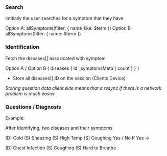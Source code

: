### Search

Intitially the user searches for a symptom that they have

Option A: allSymptoms(filter: { name_like: $term })
Option B: allSymptoms(filter: { name: $term })

### Identification

Fetch the diseases[] assosicated with symptom

Option A / Option B {
	diseases {
		id
		_symptomsMeta {
			count
		}
	}
}

- Store all diseases[]:ID on the session (Clients Device)

*Storing question data client side means that a resync if there is a network problem is much easier*

### Questions / Diagnosis

Example: 

After Identifying, two diseases and their symptoms

(D) Cold
	(S) Sneezing
	(S) High Temp
	(S) Coughing
		Yes / No 
		If Yes -> 
			

(D) Chest Infection
	(S) Coughing
	(S) Hard to Breathe




